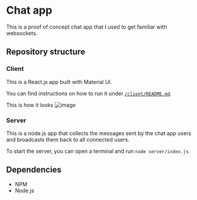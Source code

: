 # Chat app

This is a proof of concept chat app that I used to get familiar with websockets.

## Repository structure

### Client

This is a React.js app built with Material UI.

You can find instructions on how to run it under [`/client/README.md`](/client/README.md).

This is how it looks ![image](https://user-images.githubusercontent.com/15969015/163716882-20d98318-def6-4a66-a92a-09cef8435b46.png)

### Server

This is a node.js app that collects the messages sent by the chat app users and broadcasts them back to all connected users.

To start the server, you can open a terminal and run `node server/index.js`.

## Dependencies

- NPM
- Node.js
